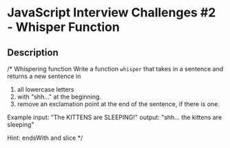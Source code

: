 # JavaScript Interview Challenges #2 - Whisper Function  
 
## Description
/* Whispering function 
Write a function `whisper` that takes in a sentence 
and returns a new sentence in 
1. all lowercase letters 
2. with "shh..." at the beginning. 
3. remove an exclamation point at the end of the sentence, if there is one. 

Example 
input: "The KITTENS are SLEEPING!"
output: "shh... the kittens are sleeping"

Hint: endsWith and slice
*/